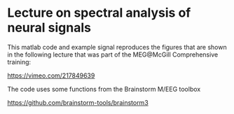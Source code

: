 # Lecture on spectral analysis of neural signals

This matlab code and example signal reproduces the figures that are shown in the following lecture that was part of the MEG@McGill Comprehensive training:

https://vimeo.com/217849639

The code uses some functions from the Brainstorm M/EEG toolbox

https://github.com/brainstorm-tools/brainstorm3
